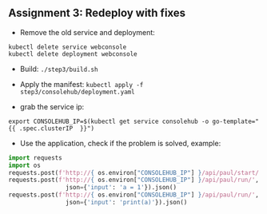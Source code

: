 Assignment 3: Redeploy with fixes
---------------------------------

* Remove the old service and deployment:

```
kubectl delete service webconsole
kubectl delete deployment webconsole
```

* Build: `./step3/build.sh`

* Apply the manifest: `kubectl apply -f step3/consolehub/deployment.yaml`

* grab the service ip:

`export CONSOLEHUB_IP=$(kubectl get service consolehub -o go-template="{{ .spec.clusterIP  }}")`

* Use the application, check if the problem is solved, example:

```python
import requests
import os
requests.post(f'http://{ os.environ["CONSOLEHUB_IP"] }/api/paul/start/').json()
requests.post(f'http://{ os.environ["CONSOLEHUB_IP"] }/api/paul/run/',
                json={'input': 'a = 1'}).json()
requests.post(f'http://{ os.environ["CONSOLEHUB_IP"] }/api/paul/run/',
                json={'input': 'print(a)'}).json()
```
